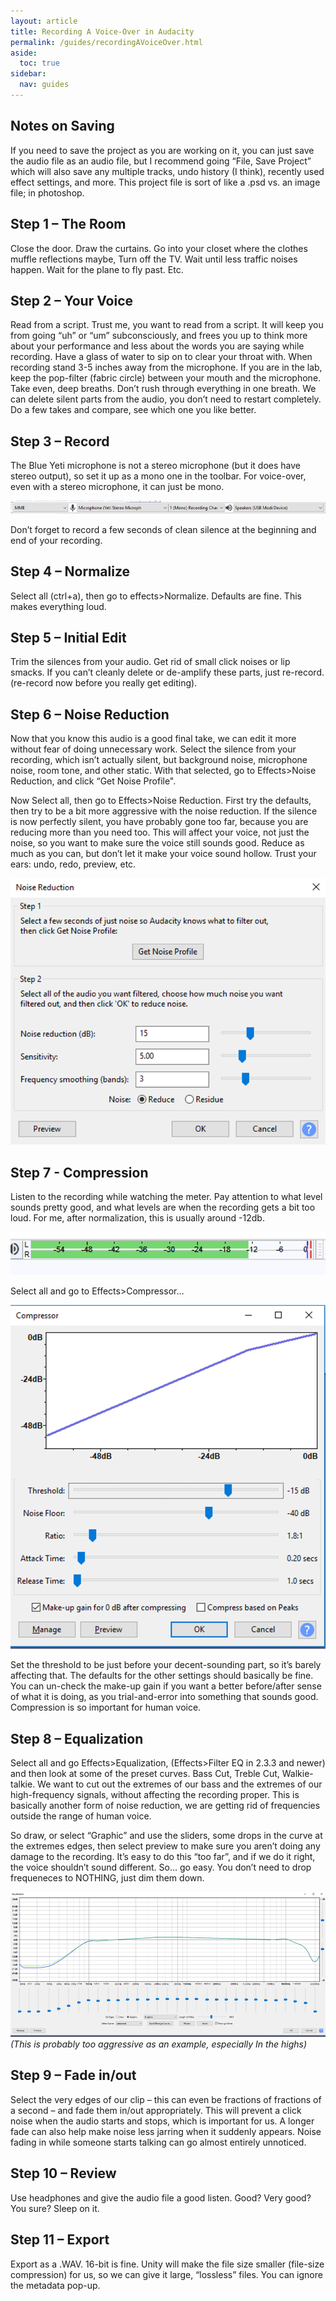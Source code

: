 ```yaml
---
layout: article
title: Recording A Voice-Over in Audacity
permalink: /guides/recordingAVoiceOver.html
aside:
  toc: true
sidebar:
  nav: guides
---
```

## Notes on Saving 
If you need to save the project as you are working on it, you can just save the audio file as an audio file, but I recommend going “File, Save Project” which will also save any multiple tracks, undo history (I think), recently used effect settings, and more. This project file is sort of like a .psd vs. an image file; in photoshop.

## Step 1 – The Room
Close the door. Draw the curtains. Go into your closet where the clothes muffle reflections maybe, Turn off the TV. Wait until less traffic noises happen. Wait for the plane to fly past. Etc. 

## Step 2 – Your Voice
Read from a script. Trust me, you want to read from a script. It will keep you from going “uh” or “um” subconsciously, and frees you up to think more about your performance and less about the words you are saying while recording.
Have a glass of water to sip on to clear your throat with. When recording stand 3-5 inches away from the microphone. If you are in the lab, keep the pop-filter (fabric circle) between your mouth and the microphone. Take even, deep breaths. Don’t rush through everything in one breath. We can delete silent parts from the audio, you don’t need to restart completely. Do a few takes and compare, see which one you like better.

## Step 3 – Record
The Blue Yeti microphone is not a stereo microphone (but it does have stereo output), so set it up as a mono one in the toolbar. For voice-over, even with a stereo microphone, it can just be mono. 

![Hardware properties bar](./images/record.png)
 
Don’t forget to record a few seconds of clean silence at the beginning and end of your recording.
## Step 4 – Normalize
Select all (ctrl+a), then go to effects>Normalize. Defaults are fine. This makes everything loud.
## Step 5 – Initial Edit
Trim the silences from your audio. Get rid of small click noises or lip smacks. If you can’t cleanly delete or de-amplify these parts, just re-record. (re-record now before you really get editing). 
## Step 6 – Noise Reduction
Now that you know this audio is a good final take, we can edit it more without fear of doing unnecessary work. Select the silence from your recording, which isn’t actually silent, but background noise, microphone noise, room tone, and other static. With that selected, go to Effects>Noise Reduction, and click “Get Noise Profile".

Now Select all, then go to Effects>Noise Reduction. First try the defaults, then try to be a bit more aggressive with the noise reduction. If the silence is now perfectly silent, you have probably gone too far, because you are reducing more than you need too. This will affect your voice, not just the noise, so you want to make sure the voice still sounds good. Reduce as much as you can, but don’t let it make your voice sound hollow. Trust your ears: undo, redo, preview, etc.

![Noise Reduction Window](./images/noiseRed.png)
## Step 7 - Compression 
Listen to the recording while watching the meter. Pay attention to what level sounds pretty good, and what levels are when the recording gets a bit too loud. For me, after normalization, this is usually around -12db.

![The Meter](./images/meter.png)

Select all and go to Effects>Compressor…

![Compression Window](./images/compressor.png)

Set the threshold to be just before your decent-sounding part, so it’s barely affecting that. The defaults for the other settings should basically be fine.
You can un-check the make-up gain if you want a better before/after sense of what it is doing, as you trial-and-error into something that sounds good.
Compression is so important for human voice. 

## Step 8 – Equalization
Select all and go Effects>Equalization, (Effects>Filter EQ in 2.3.3 and newer) and then look at some of the preset curves. Bass Cut, Treble Cut, Walkie-talkie.
We want to cut out the extremes of our bass and the extremes of our high-frequency signals, without affecting the recording proper. This is basically another form of noise reduction, we are getting rid of frequencies outside the range of human voice.

So draw, or select “Graphic” and use the sliders, some drops in the curve at the extremes edges, then select preview to make sure you aren’t doing any damage to the recording. It’s easy to do this “too far”, and if we do it right, the voice shouldn’t sound different. So… go easy. You don’t need to drop frequeneces to NOTHING, just dim them down.

![The Equalization Window](./images/eq.png)
*(This is probably too aggressive as an example, especially In the highs)*
## Step 9 – Fade in/out 
Select the very edges of our clip – this can even be fractions of fractions of a second – and fade them in/out appropriately. This will prevent a click noise when the audio starts and stops, which is important for us.
A longer fade can also help make noise less jarring when it suddenly appears. Noise fading in while someone starts talking can go almost entirely unnoticed.
## Step 10 – Review
Use headphones and give the audio file a good listen. Good? Very good? You sure? Sleep on it.
## Step 11 – Export
Export as a .WAV. 16-bit is fine. Unity will make the file size smaller (file-size compression) for us, so we can give it large, “lossless” files. You can ignore the metadata pop-up.



